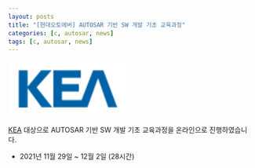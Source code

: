 ```yaml
---
layout: posts
title: "[현대오토에버] AUTOSAR 기반 SW 개발 기초 교육과정"
categories: [c, autosar, news]
tags: [c, autosar, news]
---
```


![KEA logo](/assets/img/post/kea_logo.png)

[KEA](https://www.gokea.org/) 대상으로 AUTOSAR 기반 SW 개발 기초 교육과정을 온라인으로 진행하였습니다.

- 2021년 11월 29일 ~ 12월 2일 (28시간)




